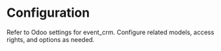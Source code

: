 # Configuration

Refer to Odoo settings for event_crm. Configure related models, access rights, and options as needed.
